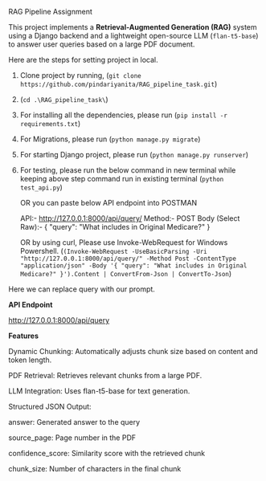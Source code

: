 RAG Pipeline Assignment

This project implements a **Retrieval-Augmented Generation (RAG)** system using a Django backend and a lightweight open-source LLM (`flan-t5-base`) to answer user queries based on a large PDF document.

Here are the steps for setting project in local.

1) Clone project by running,
   (`git clone https://github.com/pindariyanita/RAG_pipeline_task.git`)
2) (`cd .\RAG_pipeline_task\`)
3) For installing all the dependencies, please run 
    (`pip install -r requirements.txt`)
4) For Migrations, please run
   (`python manage.py migrate`)
5) For starting Django project, please run
   (`python manage.py runserver`)
6) For testing, please run the below command in new terminal while keeping above step command run in existing terminal
    (`python test_api.py`)
   
   OR you can paste below API endpoint into POSTMAN

   API:- http://127.0.0.1:8000/api/query/
   Method:- POST
   Body (Select Raw):-
   {
     "query": "What includes in Original Medicare?"
   }

   OR by using curl, Please use Invoke-WebRequest for Windows Powershell.
   (`(Invoke-WebRequest -UseBasicParsing -Uri "http://127.0.0.1:8000/api/query/" -Method Post -ContentType "application/json" -Body '{ "query": "What includes in Original Medicare?" }').Content | ConvertFrom-Json | ConvertTo-Json`)

Here we can replace query with our prompt.

**API Endpoint**

http://127.0.0.1:8000/api/query


**Features**

Dynamic Chunking: Automatically adjusts chunk size based on content and token length.

PDF Retrieval: Retrieves relevant chunks from a large PDF.

LLM Integration: Uses flan-t5-base for text generation.

Structured JSON Output:

   answer: Generated answer to the query
   
   source_page: Page number in the PDF
   
   confidence_score: Similarity score with the retrieved chunk
   
   chunk_size: Number of characters in the final chunk
